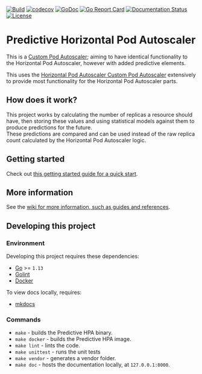 [![Build](https://github.com/jthomperoo/predictive-horizontal-pod-autoscaler/workflows/main/badge.svg)](https://github.com/jthomperoo/predictive-horizontal-pod-autoscaler/actions)
[![codecov](https://codecov.io/gh/jthomperoo/predictive-horizontal-pod-autoscaler/branch/master/graph/badge.svg)](https://codecov.io/gh/jthomperoo/predictive-horizontal-pod-autoscaler)
[![GoDoc](https://godoc.org/github.com/jthomperoo/predictive-horizontal-pod-autoscaler?status.svg)](https://godoc.org/github.com/jthomperoo/predictive-horizontal-pod-autoscaler)
[![Go Report Card](https://goreportcard.com/badge/github.com/jthomperoo/predictive-horizontal-pod-autoscaler)](https://goreportcard.com/report/github.com/jthomperoo/predictive-horizontal-pod-autoscaler)
[![Documentation Status](https://readthedocs.org/projects/predictive-horizontal-pod-autoscaler/badge/?version=latest)](https://predictive-horizontal-pod-autoscaler.readthedocs.io/en/latest)
[![License](http://img.shields.io/:license-apache-blue.svg)](http://www.apache.org/licenses/LICENSE-2.0.html)
# Predictive Horizontal Pod Autoscaler
This is a [Custom Pod Autoscaler](https://www.github.com/jthomperoo/custom-pod-autoscaler); aiming 
to have identical functionality to the Horizontal Pod Autoscaler, however with added predictive 
elements.  

This uses the 
[Horizontal Pod Autoscaler Custom Pod Autoscaler](https://www.github.com/jthomperoo/horizontal-pod-autoscaler) 
extensively to provide most functionality for the Horizontal Pod Autoscaler parts.  

## How does it work?

This project works by calculating the number of replicas a resource should have, then storing these 
values and using statistical models against them to produce predictions for the future.  
These predictions are compared and can be used instead of the raw replica count calculated by the 
Horizontal Pod Autoscaler logic.

## Getting started

Check out [this getting started guide for a quick start](https://predictive-horizontal-pod-autoscaler.readthedocs.io/en/latest/user-guide/getting-started).

## More information

See the [wiki for more information, such as guides and references](https://predictive-horizontal-pod-autoscaler.readthedocs.io/en/latest/).

## Developing this project
### Environment
Developing this project requires these dependencies:

* [Go](https://golang.org/doc/install) >= `1.13`
* [Golint](https://github.com/golang/lint)
* [Docker](https://docs.docker.com/install/)

To view docs locally, requires:

* [mkdocs](https://www.mkdocs.org/)

### Commands

* `make` - builds the Predictive HPA binary.
* `make docker` - builds the Predictive HPA image.
* `make lint` - lints the code.
* `make unittest` - runs the unit tests
* `make vendor` - generates a vendor folder.
* `make doc` - hosts the documentation locally, at `127.0.0.1:8000`.